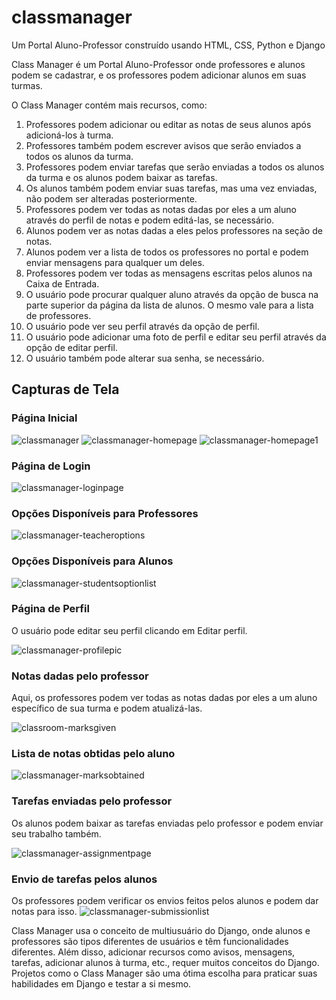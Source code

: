 # classmanager
Um Portal Aluno-Professor construído usando HTML, CSS, Python e Django

Class Manager é um Portal Aluno-Professor onde professores e alunos podem se cadastrar, e os professores podem adicionar alunos em suas turmas.

O Class Manager contém mais recursos, como:
1. Professores podem adicionar ou editar as notas de seus alunos após adicioná-los à turma.
2. Professores também podem escrever avisos que serão enviados a todos os alunos da turma.
3. Professores podem enviar tarefas que serão enviadas a todos os alunos da turma e os alunos podem baixar as tarefas.
4. Os alunos também podem enviar suas tarefas, mas uma vez enviadas, não podem ser alteradas posteriormente.
5. Professores podem ver todas as notas dadas por eles a um aluno através do perfil de notas e podem editá-las, se necessário.
6. Alunos podem ver as notas dadas a eles pelos professores na seção de notas.
7. Alunos podem ver a lista de todos os professores no portal e podem enviar mensagens para qualquer um deles.
8. Professores podem ver todas as mensagens escritas pelos alunos na Caixa de Entrada.
9. O usuário pode procurar qualquer aluno através da opção de busca na parte superior da página da lista de alunos. O mesmo vale para a lista de professores.
10. O usuário pode ver seu perfil através da opção de perfil.
11. O usuário pode adicionar uma foto de perfil e editar seu perfil através da opção de editar perfil.
12. O usuário também pode alterar sua senha, se necessário.

## Capturas de Tela

### Página Inicial

![classmanager](https://user-images.githubusercontent.com/59278577/85334196-73729680-b4f8-11ea-90b6-a42336e1d7dd.PNG)
![classmanager-homepage](https://user-images.githubusercontent.com/59278577/85334362-c2203080-b4f8-11ea-973c-e9ff6b481810.PNG)
![classmanager-homepage1](https://user-images.githubusercontent.com/59278577/85334481-f398fc00-b4f8-11ea-88fc-ba3371076930.PNG)

### Página de Login

![classmanager-loginpage](https://user-images.githubusercontent.com/59278577/85334573-1deab980-b4f9-11ea-86b9-4e1367e78057.PNG)

### Opções Disponíveis para Professores

![classmanager-teacheroptions](https://user-images.githubusercontent.com/59278577/85334843-8cc81280-b4f9-11ea-8162-2ac5756f3884.PNG)

### Opções Disponíveis para Alunos

![classmanager-studentsoptionlist](https://user-images.githubusercontent.com/59278577/85336072-ac603a80-b4fb-11ea-87b5-a942ce294a2b.PNG)

### Página de Perfil
O usuário pode editar seu perfil clicando em Editar perfil.

![classmanager-profilepic](https://user-images.githubusercontent.com/59278577/85335035-f34d3080-b4f9-11ea-9478-bc4632798eef.PNG)

### Notas dadas pelo professor
Aqui, os professores podem ver todas as notas dadas por eles a um aluno específico de sua turma e podem atualizá-las.

![classroom-marksgiven](https://user-images.githubusercontent.com/59278577/85335383-8d14dd80-b4fa-11ea-8257-797c5a0fe52a.PNG)

### Lista de notas obtidas pelo aluno

![classmanager-marksobtained](https://user-images.githubusercontent.com/59278577/85335564-d6fdc380-b4fa-11ea-8219-09d40f96f8e7.PNG)

### Tarefas enviadas pelo professor
Os alunos podem baixar as tarefas enviadas pelo professor e podem enviar seu trabalho também.

![classmanager-assignmentpage](https://user-images.githubusercontent.com/59278577/85335929-6c995300-b4fb-11ea-883d-48ab096dd89a.PNG)

### Envio de tarefas pelos alunos
Os professores podem verificar os envios feitos pelos alunos e podem dar notas para isso.
![classmanager-submissionlist](https://user-images.githubusercontent.com/59278577/85335777-2e039880-b4fb-11ea-8d7d-0edc517ac11e.PNG)

Class Manager usa o conceito de multiusuário do Django, onde alunos e professores são tipos diferentes de usuários e têm funcionalidades diferentes.
Além disso, adicionar recursos como avisos, mensagens, tarefas, adicionar alunos à turma, etc., requer muitos conceitos do Django.
Projetos como o Class Manager são uma ótima escolha para praticar suas habilidades em Django e testar a si mesmo.